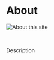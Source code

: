 <!-- ======================================================================
--- Search engine
title:          About
keywords:       about this site
description:    About this site.
--- Menu system
order:          100
text:           About
hidden:         false
umbel:          false
--- Page properties
id:             
document:       
layout:         
---$-left:         
searchable:     true
======================================================================= -->

# About

<div class="text-center">
  <img src="/images/theatre-masks.png" title="About this site">
</div>

<p>&nbsp;</p>

Description
